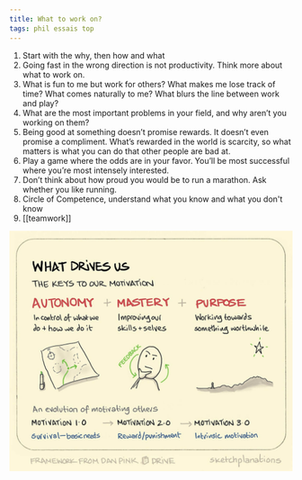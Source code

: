 ```yaml
---
title: What to work on?
tags: phil essais top 
---
```


1. Start with the why, then how and what 
2. Going fast in the wrong direction is not productivity. Think more about what to work on.
3. What is fun to me but work for others? What makes me lose track of time? What comes naturally to me? What blurs the line between work and play?
4. What are the most important problems in your field, and why aren’t you working on them? 
5. Being good at something doesn’t promise rewards. It doesn’t even promise a compliment. What’s rewarded in the world is scarcity, so what matters is what you can do that other people are bad at.
6. Play a game where the odds are in your favor. You’ll be most successful where you’re most intensely interested.
7. Don’t think about how proud you would be to run a marathon. Ask whether you like running.
8. Circle of Competence, understand what you know and what you don't know 
9. [[teamwork]]

![](/static/img/what-drives-us.jpeg)

